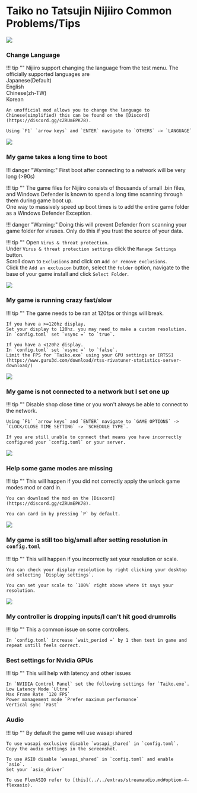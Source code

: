 # Taiko no Tatsujin Nijiiro Common Problems/Tips

<img src="/img/taikonijiiro/taikonijiiro.png">

### Change Language

!!! tip ""
    Nijiiro support changing the language from the test menu. The officially supported languages are                                                                              
    Japanese(Default)                                                                   
    English                                                                           
    Chinese(zh-TW)                                                                   
    Korean                 
    
    An unofficial mod allows you to change the language to Chinese(simplified) this can be found on the [Discord](https://discord.gg/cZRUmEPK78).
    
    Using `F1` `arrow keys` and `ENTER` navigate to `OTHERS` -> `LANGUAGE`

<img src="/img/taikonijiiro/lang.png">

### My game takes a long time to boot

!!! danger "Warning:"
    First boot after connecting to a network will be very long (>90s)

!!! tip ""
    The game files for Nijiiro consists of thousands of small .bin files, and Windows Defender is known to spend a long time scanning through them during game boot up.  
    One way to massively speed up boot times is to add the entire game folder as a Windows Defender Exception.

!!! danger "Warning:"
    Doing this will prevent Defender from scanning your game folder for viruses. Only do this if you trust the source of your data.

!!! tip ""
    Open `Virus & threat protection`.  
    Under `Virus & threat protection settings` click the `Manage Settings` button.  
    Scroll down to `Exclusions` and click on `Add or remove exclusions`.  
    Click the `Add an exclusion` button, select the `folder` option, navigate to the base of your game install and click `Select Folder`.

<img src="/img/taikonijiiro/defender.png">

### My game is running crazy fast/slow

!!! tip ""
    The game needs to be ran at 120fps or things will break.
    
    If you have a >=120hz display.                                  
    Set your display to 120hz. you may need to make a custom resolution.                                                                              
    In `config.toml` set `vsync =` to `true`.  
     
    If you have a <120hz display.                                                    
    In `config.toml` set `vsync =` to `false`.                                                                        
    Limit the FPS for `Taiko.exe` using your GPU settings or [RTSS](https://www.guru3d.com/download/rtss-rivatuner-statistics-server-download/)      
    
<img src="/img/taikonijiiro/fps.png">

### My game is not connected to a network but I set one up

!!! tip ""
    Disable shop close time or you won't always be able to connect to the network.

    Using `F1` `arrow keys` and `ENTER` navigate to `GAME OPTIONS` -> `CLOCK/CLOSE TIME SETTING` -> `SCHEDULE TYPE`.

    If you are still unable to connect that means you have incorrectly configured your `config.toml` or your server.

<img src="/img/taikonijiiro/close.png">

### Help some game modes are missing

!!! tip ""
    This will happen if you did not correctly apply the unlock game modes mod or card in.

    You can download the mod on the [Discord](https://discord.gg/cZRUmEPK78).

    You can card in by pressing `P` by default.

<img src="/img/taikonijiiro/game.png">

### My game is still too big/small after setting resolution in `config.toml`

!!! tip ""
    This will happen if you incorrectly set your resolution or scale.

    You can check your display resolution by right clicking your desktop and selecting `Display settings`.

    You can set your scale to `100%` right above where it says your resolution.

<img src="/img/taikonijiiro/scale.png">

### My controller is dropping inputs/I can't hit good drumrolls

!!! tip ""
    This a common issue on some controllers.

    In `config.toml` increase `wait_period =` by 1 then test in game and repeat untill feels correct.

### Best settings for Nvidia GPUs

!!! tip ""
    This will help with latency and other issues
    
    In `NVIDIA Control Panel` set the following settings for `Taiko.exe`.                                                         
    Low Latency Mode `Ultra`                                                    
    Max Frame Rate `120 FPS`                                          
    Power management mode `Prefer maximum performance`                                         
    Vertical sync `Fast`                                                  

### Audio

!!! tip ""
    By default the game will use wasapi shared
    
    To use wasapi exclusive disable `wasapi_shared` in `config.toml`.                                                                      
    Copy the audio settings in the screenshot.                                

    To use ASIO disable `wasapi_shared` in `config.toml` and enable `asio`.
    Set your `asio_driver`

    To use FlexASIO refer to [this](../../extras/streamaudio.md#option-4-flexasio).

